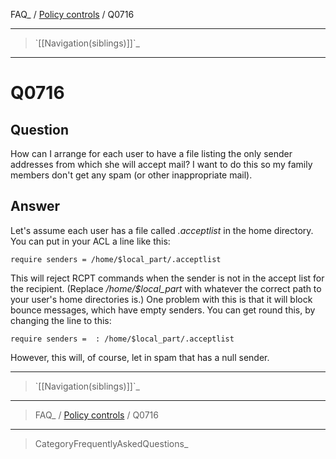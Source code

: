 FAQ\_ / [Policy controls](FAQ/Policy_controls) / Q0716

* * * * *

> \`[[Navigation(siblings)]]\`\_

* * * * *

Q0716
=====

Question
--------

How can I arrange for each user to have a file listing the only sender
addresses from which she will accept mail? I want to do this so my
family members don't get any spam (or other inappropriate mail).

Answer
------

Let's assume each user has a file called *.acceptlist* in the home
directory. You can put in your ACL a line like this:

    require senders = /home/$local_part/.acceptlist

This will reject RCPT commands when the sender is not in the accept list
for the recipient. (Replace */home/\$local\_part* with whatever the
correct path to your user's home directories is.) One problem with this
is that it will block bounce messages, which have empty senders. You can
get round this, by changing the line to this:

    require senders =  : /home/$local_part/.acceptlist

However, this will, of course, let in spam that has a null sender.

* * * * *

> \`[[Navigation(siblings)]]\`\_

* * * * *

> FAQ\_ / [Policy controls](FAQ/Policy_controls) / Q0716

* * * * *

> CategoryFrequentlyAskedQuestions\_
